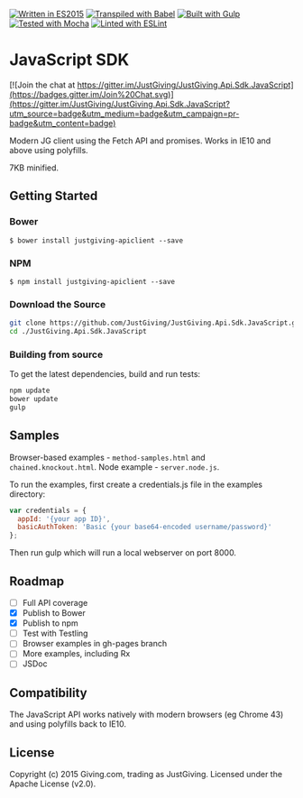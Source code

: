 [![Written in ES2015](https://img.shields.io/badge/Written%20in-ES2015-lightgrey.svg)](http://wiki.ecmascript.org/doku.php?id=harmony:specification_drafts)
[![Transpiled with Babel](https://img.shields.io/badge/Transpiled%20with-Babel-yellow.svg)](https://babeljs.io)
[![Built with Gulp](https://img.shields.io/badge/Built%20with-Gulp-orange.svg)](http://gulpjs.com)
[![Tested with Mocha](https://img.shields.io/badge/Tested%20with-Mocha-green.svg)](http://http://mochajs.org/)
[![Linted with ESLint](https://img.shields.io/badge/Linted%20with-ESLint-blue.svg)](http://eslint.org/)

JavaScript SDK
==============

[![Join the chat at https://gitter.im/JustGiving/JustGiving.Api.Sdk.JavaScript](https://badges.gitter.im/Join%20Chat.svg)](https://gitter.im/JustGiving/JustGiving.Api.Sdk.JavaScript?utm_source=badge&utm_medium=badge&utm_campaign=pr-badge&utm_content=badge)

Modern JG client using the Fetch API and promises.
Works in IE10 and above using polyfills.

7KB minified.

Getting Started
---------------

### Bower

```$ bower install justgiving-apiclient --save```

### NPM

```$ npm install justgiving-apiclient --save```

### Download the Source

```bash
git clone https://github.com/JustGiving/JustGiving.Api.Sdk.JavaScript.git
cd ./JustGiving.Api.Sdk.JavaScript
```

### Building from source

To get the latest dependencies, build and run tests:

```bash
npm update
bower update
gulp
```

Samples
-------

Browser-based examples - ```method-samples.html``` and ```chained.knockout.html```.
Node example - ```server.node.js```.

To run the examples, first create a credentials.js file in the examples directory:

```javascript
var credentials = {
  appId: '{your app ID}',
  basicAuthToken: 'Basic {your base64-encoded username/password}'
};
```

Then run gulp which will run a local webserver on port 8000.

Roadmap
-------

- [ ] Full API coverage
- [x] Publish to Bower
- [x] Publish to npm
- [ ] Test with Testling
- [ ] Browser examples in gh-pages branch
- [ ] More examples, including Rx
- [ ] JSDoc

Compatibility
-------------

The JavaScript API works natively with modern browsers (eg Chrome 43) and using polyfills back to IE10.

License
-------

Copyright (c) 2015 Giving.com, trading as JustGiving. Licensed under the Apache License (v2.0).
